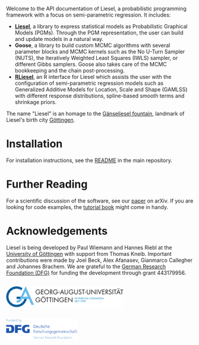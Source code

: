Welcome to the API documentation of Liesel, a probabilistic programming framework with
a focus on semi-parametric regression. It includes:

- [**Liesel**][1], a library to express statistical models as Probabilistic Graphical
  Models (PGMs). Through the PGM representation, the user can build and update models
  in a natural way.
- **Goose**, a library to build custom MCMC algorithms with several parameter blocks
  and MCMC kernels such as the No U-Turn Sampler (NUTS), the Iteratively Weighted Least
  Squares (IWLS) sampler, or different Gibbs samplers. Goose also takes care of the
  MCMC bookkeeping and the chain post-processing.
- [**RLiesel**][2], an R interface for Liesel which assists the user with the
  configuration of semi-parametric regression models such as Generalized Additive
  Models for Location, Scale and Shape (GAMLSS) with different response distributions,
  spline-based smooth terms and shrinkage priors.

The name "Liesel" is an homage to the [Gänseliesel fountain][3], landmark of Liesel's
birth city [Göttingen][4].

# Installation

For installation instructions, see the [README][5] in the main repository.

# Further Reading

For a scientific discussion of the software, see our [paper][6] on arXiv.
If you are looking for code examples, the [tutorial book][7] might come in handy.

# Acknowledgements

Liesel is being developed by Paul Wiemann and Hannes Riebl at the
[University of Göttingen][8] with support from Thomas Kneib. Important contributions
were made by Joel Beck, Alex Afanasev, Gianmarco Callegher and Johannes Brachem. We are
grateful to the [German Research Foundation (DFG)][9] for funding the development
through grant 443179956.

<img src="https://raw.githubusercontent.com/liesel-devs/liesel/main/docs/source/_static/uni-goe.svg" alt="University of Göttingen" style="height: 4em; margin: 1em 2em 1em 0">
<img src="https://raw.githubusercontent.com/liesel-devs/liesel/main/docs/source/_static/funded-by-dfg.svg" alt="Funded by DFG" style="height: 4em; margin: 1em 0 1em 0">

[1]: https://github.com/liesel-devs/liesel
[2]: https://github.com/liesel-devs/rliesel
[3]: https://en.wikipedia.org/wiki/G%C3%A4nseliesel
[4]: https://en.wikipedia.org/wiki/G%C3%B6ttingen
[5]: https://github.com/liesel-devs/liesel#installation
[6]: https://arxiv.org/abs/2209.10975
[7]: https://liesel-devs.github.io/liesel-tutorials
[8]: https://www.uni-goettingen.de/en
[9]: https://www.dfg.de/en
